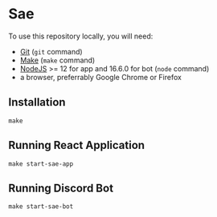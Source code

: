 # Sae

To use this repository locally, you will need:

- [Git](https://git-scm.com/) (`git` command)
- [Make](https://en.wikipedia.org/wiki/Make_(software)) (`make` command)
- [NodeJS](https://nodejs.org/en/) >= 12 for app and 16.6.0 for bot (`node` command)
- a browser, preferrably Google Chrome or Firefox

## Installation


    make


## Running React Application


    make start-sae-app

## Running Discord Bot


    make start-sae-bot